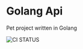 # Golang Api
Pet project written in Golang

![CI STATUS](https://github.com/kyrylich/golang-api/actions/workflows/ci.yaml/badge.svg)
